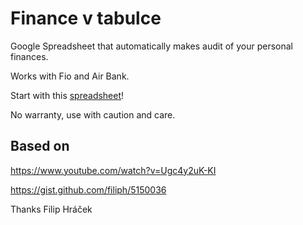 # Finance v tabulce

Google Spreadsheet that automatically makes audit of your personal finances.

Works with Fio and Air Bank.

Start with this [spreadsheet](https://docs.google.com/spreadsheets/d/1pj6zDR6Bh2Zg5DTMQFfa69yiS4np0WqUceuKsEL7jSA/copy)!

No warranty, use with caution and care.

## Based on

https://www.youtube.com/watch?v=Ugc4y2uK-KI

https://gist.github.com/filiph/5150036

Thanks Filip Hráček
